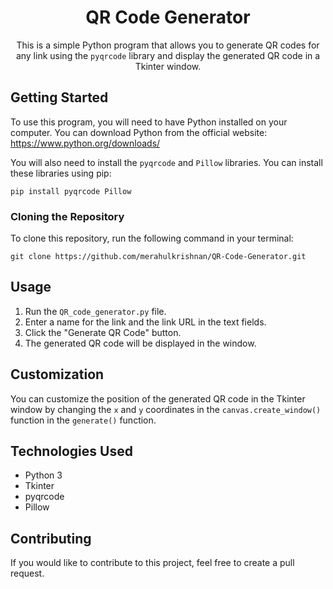 <h1 align="center">QR Code Generator</h1>

<p align="center">This is a simple Python program that allows you to generate QR codes for any link using the <code>pyqrcode</code> library and display the generated QR code in a Tkinter window.</p>

<h2>Getting Started</h2>

<p>To use this program, you will need to have Python installed on your computer. You can download Python from the official website: <a href="https://www.python.org/downloads/">https://www.python.org/downloads/</a></p>

<p>You will also need to install the <code>pyqrcode</code> and <code>Pillow</code> libraries. You can install these libraries using pip:</p>

<pre><code>pip install pyqrcode Pillow</code></pre>

<h3>Cloning the Repository</h3>

<p>To clone this repository, run the following command in your terminal:</p>

<pre><code>git clone https://github.com/merahulkrishnan/QR-Code-Generator.git</code></pre>

<h2>Usage</h2>

<ol>
  <li>Run the <code>QR_code_generator.py</code> file.</li>
  <li>Enter a name for the link and the link URL in the text fields.</li>
  <li>Click the "Generate QR Code" button.</li>
  <li>The generated QR code will be displayed in the window.</li>
</ol>

<h2>Customization</h2>

<p>You can customize the position of the generated QR code in the Tkinter window by changing the <code>x</code> and <code>y</code> coordinates in the <code>canvas.create_window()</code> function in the <code>generate()</code> function.</p>

<h2>Technologies Used</h2>

<ul>
  <li>Python 3</li>
  <li>Tkinter</li>
  <li>pyqrcode</li>
  <li>Pillow</li>
</ul>

<h2>Contributing</h2>

<p>If you would like to contribute to this project, feel free to create a pull request.</p>
